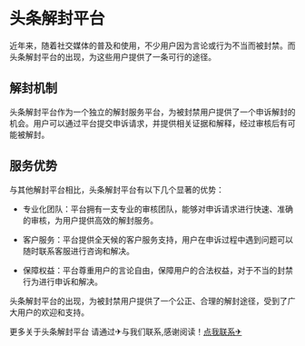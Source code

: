 # 头条解封平台

近年来，随着社交媒体的普及和使用，不少用户因为言论或行为不当而被封禁。而头条解封平台的出现，为这些用户提供了一条可行的途径。

## 解封机制

头条解封平台作为一个独立的解封服务平台，为被封禁用户提供了一个申诉解封的机会。用户可以通过平台提交申诉请求，并提供相关证据和解释，经过审核后有可能被解封。

## 服务优势

与其他解封平台相比，头条解封平台有以下几个显著的优势：

- 专业化团队：平台拥有一支专业的审核团队，能够对申诉请求进行快速、准确的审核，为用户提供高效的解封服务。

- 客户服务：平台提供全天候的客户服务支持，用户在申诉过程中遇到问题可以随时联系客服进行咨询和解决。

- 保障权益：平台尊重用户的言论自由，保障用户的合法权益，对于不当的封禁行为进行申诉和解决。

头条解封平台的出现，为被封禁用户提供了一个公正、合理的解封途径，受到了广大用户的欢迎和支持。

更多关于头条解封平台 请通过✈与我们联系,感谢阅读！[点我联系✈](https://cdn.k02.cc)